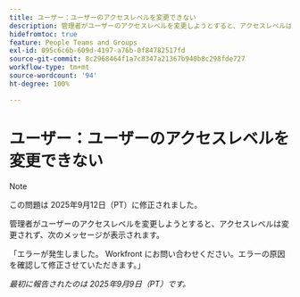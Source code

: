 ```yaml
---
title: ユーザー：ユーザーのアクセスレベルを変更できない
description: 管理者がユーザーのアクセスレベルを変更しようとすると、アクセスレベルは変更されず、エラーメッセージが表示されます。
hidefromtoc: true
feature: People Teams and Groups
exl-id: 095c6c6b-609d-4197-a76b-0f84782517fd
source-git-commit: 8c2968464f1a7c8347a21367b940b8c298fde727
workflow-type: tm+mt
source-wordcount: '94'
ht-degree: 100%

---
```


# ユーザー：ユーザーのアクセスレベルを変更できない

>[!NOTE]
>
>この問題は 2025年9月12日（PT）に修正されました。

管理者がユーザーのアクセスレベルを変更しようとすると、アクセスレベルは変更されず、次のメッセージが表示されます。

「エラーが発生しました。 Workfront にお問い合わせください。エラーの原因を確認して修正させていただきます。」

_最初に報告されたのは 2025年9月9日（PT）です。_
